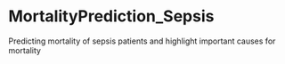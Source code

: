 # MortalityPrediction_Sepsis
Predicting mortality of sepsis patients and highlight important causes for mortality
